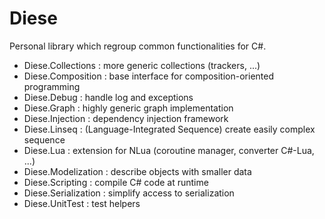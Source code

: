 Diese
=====

Personal library which regroup common functionalities for C#.

* Diese.Collections : more generic collections (trackers, ...)
* Diese.Composition : base interface for composition-oriented programming
* Diese.Debug : handle log and exceptions
* Diese.Graph : highly generic graph implementation
* Diese.Injection : dependency injection framework
* Diese.Linseq : (Language-Integrated Sequence) create easily complex sequence
* Diese.Lua : extension for NLua (coroutine manager, converter C#-Lua, ...)
* Diese.Modelization : describe objects with smaller data
* Diese.Scripting : compile C# code at runtime
* Diese.Serialization : simplify access to serialization
* Diese.UnitTest : test helpers
